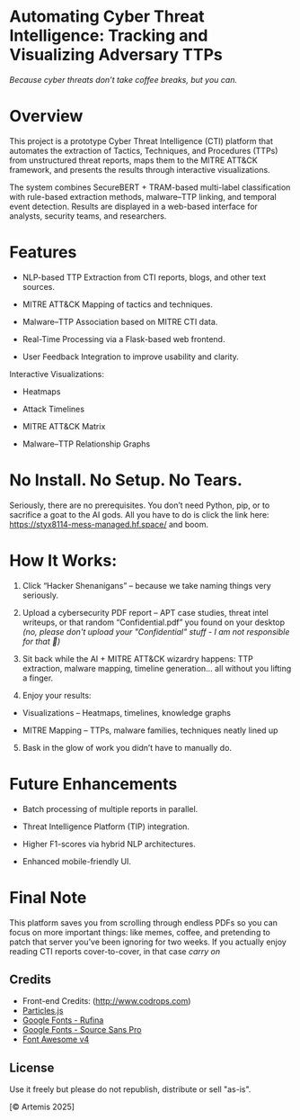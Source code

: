 # Automating Cyber Threat Intelligence: Tracking and Visualizing Adversary TTPs

*Because cyber threats don’t take coffee breaks, but you can.*

# Overview

This project is a prototype Cyber Threat Intelligence (CTI) platform that automates the extraction of Tactics, Techniques, and Procedures (TTPs) from unstructured threat reports, maps them to the MITRE ATT&CK framework, and presents the results through interactive visualizations.

The system combines SecureBERT + TRAM-based multi-label classification with rule-based extraction methods, malware–TTP linking, and temporal event detection. Results are displayed in a web-based interface for analysts, security teams, and researchers.

# Features

* NLP-based TTP Extraction from CTI reports, blogs, and other text sources.

* MITRE ATT&CK Mapping of tactics and techniques.

* Malware–TTP Association based on MITRE CTI data.

* Real-Time Processing via a Flask-based web frontend.

* User Feedback Integration to improve usability and clarity.

Interactive Visualizations:

* Heatmaps

* Attack Timelines

* MITRE ATT&CK Matrix

* Malware–TTP Relationship Graphs


# No Install. No Setup. No Tears.
Seriously, there are no prerequisites. You don’t need Python, pip, or to sacrifice a goat to the AI gods.
All you have to do is click the link here: https://styx8114-mess-managed.hf.space/ and boom. 

# How It Works: 

1. Click “Hacker Shenanigans” – because we take naming things very seriously.

2. Upload a cybersecurity PDF report – APT case studies, threat intel writeups, or that random “Confidential.pdf” you found on your desktop *(no, please don't upload your "Confidential" stuff - I am not responsible for that 🙌)*

3. Sit back while the AI + MITRE ATT&CK wizardry happens: TTP extraction, malware mapping, timeline generation… all without you lifting a finger.

4. Enjoy your results:

* Visualizations – Heatmaps, timelines, knowledge graphs

* MITRE Mapping – TTPs, malware families, techniques neatly lined up

5. Bask in the glow of work you didn’t have to manually do.




# Future Enhancements

* Batch processing of multiple reports in parallel.

* Threat Intelligence Platform (TIP) integration.

* Higher F1-scores via hybrid NLP architectures.

* Enhanced mobile-friendly UI.




# Final Note

This platform saves you from scrolling through endless PDFs so you can focus on more important things: like memes, coffee, and pretending to patch that server you’ve been ignoring for two weeks.
If you actually enjoy reading CTI reports cover-to-cover, in that case *carry on*
 



## Credits
*   Front-end Credits: (http://www.codrops.com)
*   [Particles.js](https://github.com/VincentGarreau/particles.js/)
*   [Google Fonts - Rufina](https://fonts.google.com/specimen/Rufina)
*   [Google Fonts - Source Sans Pro](https://fonts.google.com/specimen/Source+Sans+Pro)
*   [Font Awesome v4](http://fontawesome.io/)

## License
Use it freely but please do not republish, distribute or sell "as-is".

[© Artemis 2025]
